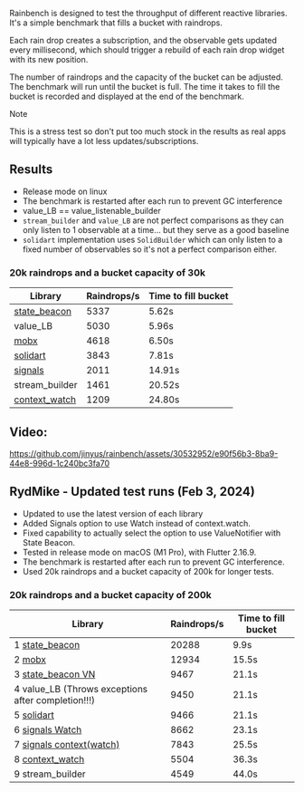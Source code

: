 Rainbench is designed to test the throughput of different reactive libraries. It's a simple benchmark that fills a bucket with raindrops.

Each rain drop creates a subscription, and the observable gets updated every millisecond,
which should trigger a rebuild of each rain drop widget with its new position.

The number of raindrops and the capacity of the bucket can be adjusted. The benchmark will run until the bucket is full. The time it takes to fill the bucket is recorded and displayed at the end of the benchmark.

> [!NOTE]  
> This is a stress test so don't put too much stock in the results as real apps will typically have a lot less updates/subscriptions.

## Results

-   Release mode on linux
-   The benchmark is restarted after each run to prevent GC interference
-   value_LB == value_listenable_builder
-   `stream_builder` and `value_LB` are not perfect comparisons as they can only listen to 1 observable at a time... but they serve as a good baseline
-   `solidart` implementation uses `SolidBuilder` which can only listen to a fixed number of observables so it's not a perfect comparison either.

### 20k raindrops and a bucket capacity of 30k

| Library                                                 | Raindrops/s | Time to fill bucket |
|---------------------------------------------------------|-------------|---------------------|
| [state_beacon](https://pub.dev/packages/state_beacon)   | 5337        | 5.62s               |
| value_LB                                                | 5030        | 5.96s               |
| [mobx](https://pub.dev/packages/flutter_mobx)           | 4618        | 6.50s               |
| [solidart](https://pub.dev/packages/solidart)           | 3843        | 7.81s               |
| [signals](https://pub.dev/packages/signals)             | 2011        | 14.91s              |
| stream_builder                                          | 1461        | 20.52s              |
| [context_watch](https://pub.dev/packages/context_watch) | 1209        | 24.80s              |

## Video:

https://github.com/jinyus/rainbench/assets/30532952/e90f56b3-8ba9-44e8-996d-1c240bc3fa70

## RydMike - Updated test runs (Feb 3, 2024)

- Updated to use the latest version of each library
- Added Signals option to use Watch instead of context.watch.
- Fixed capability to actually select the option to use ValueNotifier with State Beacon.
- Tested in release mode on macOS (M1 Pro), with Flutter 2.16.9.
- The benchmark is restarted after each run to prevent GC interference.
- Used 20k raindrops and a bucket capacity of 200k for longer tests.

### 20k raindrops and a bucket capacity of 200k

| Library                                                      | Raindrops/s | Time to fill bucket |
|--------------------------------------------------------------|-------------|---------------------|
| 1 [state_beacon](https://pub.dev/packages/state_beacon)      | 20288       | 9.9s                |
| 2 [mobx](https://pub.dev/packages/flutter_mobx)              | 12934       | 15.5s               |
| 3 [state_beacon VN](https://pub.dev/packages/state_beacon)   | 9467        | 21.1s               |
| 4 value_LB (Throws exceptions after completion!!!)           | 9450        | 21.1s               |
| 5 [solidart](https://pub.dev/packages/solidart)              | 9466        | 21.1s               |
| 6 [signals Watch](https://pub.dev/packages/signals)          | 8662        | 23.1s               |
| 7 [signals context(watch)](https://pub.dev/packages/signals) | 7843        | 25.5s               |
| 8 [context_watch](https://pub.dev/packages/context_watch)    | 5504        | 36.3s               |
| 9 stream_builder                                             | 4549        | 44.0s               |

